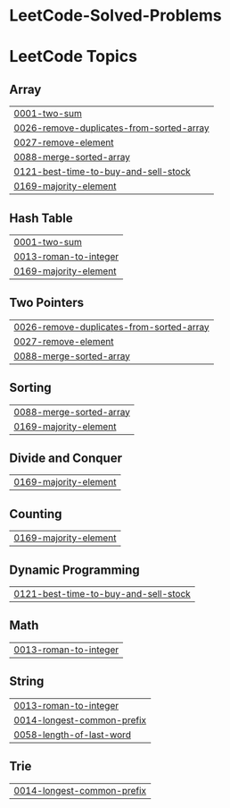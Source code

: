 # LeetCode-Solved-Problems
<!---LeetCode Topics Start-->
# LeetCode Topics
## Array
|  |
| ------- |
| [0001-two-sum](https://github.com/pavan-005/LeetCode-Solved-Problems/tree/master/0001-two-sum) |
| [0026-remove-duplicates-from-sorted-array](https://github.com/pavan-005/LeetCode-Solved-Problems/tree/master/0026-remove-duplicates-from-sorted-array) |
| [0027-remove-element](https://github.com/pavan-005/LeetCode-Solved-Problems/tree/master/0027-remove-element) |
| [0088-merge-sorted-array](https://github.com/pavan-005/LeetCode-Solved-Problems/tree/master/0088-merge-sorted-array) |
| [0121-best-time-to-buy-and-sell-stock](https://github.com/pavan-005/LeetCode-Solved-Problems/tree/master/0121-best-time-to-buy-and-sell-stock) |
| [0169-majority-element](https://github.com/pavan-005/LeetCode-Solved-Problems/tree/master/0169-majority-element) |
## Hash Table
|  |
| ------- |
| [0001-two-sum](https://github.com/pavan-005/LeetCode-Solved-Problems/tree/master/0001-two-sum) |
| [0013-roman-to-integer](https://github.com/pavan-005/LeetCode-Solved-Problems/tree/master/0013-roman-to-integer) |
| [0169-majority-element](https://github.com/pavan-005/LeetCode-Solved-Problems/tree/master/0169-majority-element) |
## Two Pointers
|  |
| ------- |
| [0026-remove-duplicates-from-sorted-array](https://github.com/pavan-005/LeetCode-Solved-Problems/tree/master/0026-remove-duplicates-from-sorted-array) |
| [0027-remove-element](https://github.com/pavan-005/LeetCode-Solved-Problems/tree/master/0027-remove-element) |
| [0088-merge-sorted-array](https://github.com/pavan-005/LeetCode-Solved-Problems/tree/master/0088-merge-sorted-array) |
## Sorting
|  |
| ------- |
| [0088-merge-sorted-array](https://github.com/pavan-005/LeetCode-Solved-Problems/tree/master/0088-merge-sorted-array) |
| [0169-majority-element](https://github.com/pavan-005/LeetCode-Solved-Problems/tree/master/0169-majority-element) |
## Divide and Conquer
|  |
| ------- |
| [0169-majority-element](https://github.com/pavan-005/LeetCode-Solved-Problems/tree/master/0169-majority-element) |
## Counting
|  |
| ------- |
| [0169-majority-element](https://github.com/pavan-005/LeetCode-Solved-Problems/tree/master/0169-majority-element) |
## Dynamic Programming
|  |
| ------- |
| [0121-best-time-to-buy-and-sell-stock](https://github.com/pavan-005/LeetCode-Solved-Problems/tree/master/0121-best-time-to-buy-and-sell-stock) |
## Math
|  |
| ------- |
| [0013-roman-to-integer](https://github.com/pavan-005/LeetCode-Solved-Problems/tree/master/0013-roman-to-integer) |
## String
|  |
| ------- |
| [0013-roman-to-integer](https://github.com/pavan-005/LeetCode-Solved-Problems/tree/master/0013-roman-to-integer) |
| [0014-longest-common-prefix](https://github.com/pavan-005/LeetCode-Solved-Problems/tree/master/0014-longest-common-prefix) |
| [0058-length-of-last-word](https://github.com/pavan-005/LeetCode-Solved-Problems/tree/master/0058-length-of-last-word) |
## Trie
|  |
| ------- |
| [0014-longest-common-prefix](https://github.com/pavan-005/LeetCode-Solved-Problems/tree/master/0014-longest-common-prefix) |
<!---LeetCode Topics End-->